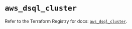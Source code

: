 # `aws_dsql_cluster`

Refer to the Terraform Registry for docs: [`aws_dsql_cluster`](https://registry.terraform.io/providers/hashicorp/aws/6.8.0/docs/resources/dsql_cluster).
